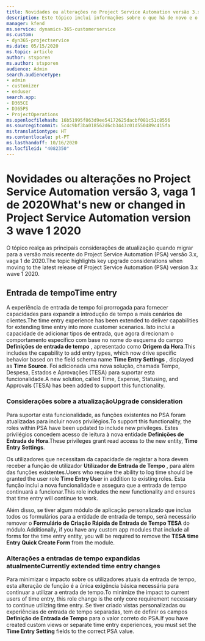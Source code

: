 ```yaml
---
title: Novidades ou alterações no Project Service Automation versão 3.x, vaga 1 de 2020
description: Este tópico inclui informações sobre o que há de novo e o que foi alterado no Project Service Automation versão 3, vaga 1 de 2020.
manager: kfend
ms.service: dynamics-365-customerservice
ms.custom:
- dyn365-projectservice
ms.date: 05/15/2020
ms.topic: article
author: stsporen
ms.author: stsporen
audience: Admin
search.audienceType:
- admin
- customizer
- enduser
search.app:
- D365CE
- D365PS
- ProjectOperations
ms.openlocfilehash: 16b51995f863d9ee54172625dacbf081c51c8556
ms.sourcegitcommit: 5c4c9bf3ba018562d6cb3443c01d550489c415fa
ms.translationtype: HT
ms.contentlocale: pt-PT
ms.lasthandoff: 10/16/2020
ms.locfileid: "4082350"
---
```

# <a name="whats-new-or-changed-in-project-service-automation-version-3-wave-1-2020"></a><span data-ttu-id="10dc2-103">Novidades ou alterações no Project Service Automation versão 3, vaga 1 de 2020</span><span class="sxs-lookup"><span data-stu-id="10dc2-103">What's new or changed in Project Service Automation version 3 wave 1 2020</span></span>
<span data-ttu-id="10dc2-104">O tópico realça as principais considerações de atualização quando migrar para a versão mais recente do Project Service Automation (PSA) versão 3.x, vaga 1 de 2020.</span><span class="sxs-lookup"><span data-stu-id="10dc2-104">The topic highlights key upgrade considerations when moving to the latest release of Project Service Automation (PSA) version 3.x wave 1 2020.</span></span>

## <a name="time-entry"></a><span data-ttu-id="10dc2-105">Entrada de tempo</span><span class="sxs-lookup"><span data-stu-id="10dc2-105">Time entry</span></span>
<span data-ttu-id="10dc2-106">A experiência de entrada de tempo foi prorrogada para fornecer capacidades para expandir a introdução de tempo a mais cenários de clientes.</span><span class="sxs-lookup"><span data-stu-id="10dc2-106">The time entry experience has been extended to deliver capabilities for extending time entry into more customer scenarios.</span></span> <span data-ttu-id="10dc2-107">Isto inclui a capacidade de adicionar tipos de entrada, que agora direcionam o comportamento específico com base no nome do esquema do campo **Definições de entrada de tempo** , apresentado como **Origem da Hora**.</span><span class="sxs-lookup"><span data-stu-id="10dc2-107">This includes the capability to add entry types, which now drive specific behavior based on the field schema name **Time Entry Settings** , displayed as **Time Source**.</span></span> <span data-ttu-id="10dc2-108">Foi adicionada uma nova solução, chamada Tempo, Despesa, Estados e Aprovações (TESA) para suportar esta funcionalidade.</span><span class="sxs-lookup"><span data-stu-id="10dc2-108">A new solution, called Time, Expense, Statusing, and Approvals (TESA) has been added to support this functionality.</span></span>

### <a name="upgrade-consideration"></a><span data-ttu-id="10dc2-109">Considerações sobre a atualização</span><span class="sxs-lookup"><span data-stu-id="10dc2-109">Upgrade consideration</span></span>
<span data-ttu-id="10dc2-110">Para suportar esta funcionalidade, as funções existentes no PSA foram atualizadas para incluir novos privilégios.</span><span class="sxs-lookup"><span data-stu-id="10dc2-110">To support this functionality, the roles within PSA have been updated to include new privileges.</span></span> <span data-ttu-id="10dc2-111">Estes privilégios concedem acesso de leitura à nova entidade **Definições de Entrada de Hora**.</span><span class="sxs-lookup"><span data-stu-id="10dc2-111">These privileges grant read access to the new entity, **Time Entry Settings**.</span></span>

<span data-ttu-id="10dc2-112">Os utilizadores que necessitam da capacidade de registar a hora devem receber a função de utilizador **Utilizador de Entrada de Tempo** , para além das funções existentes.</span><span class="sxs-lookup"><span data-stu-id="10dc2-112">Users who require the ability to log time should be granted the user role **Time Entry User** in addition to existing roles.</span></span> <span data-ttu-id="10dc2-113">Esta função inclui a nova funcionalidade e assegura que a entrada de tempo continuará a funcionar.</span><span class="sxs-lookup"><span data-stu-id="10dc2-113">This role includes the new functionality and ensures that time entry will continue to work.</span></span>

<span data-ttu-id="10dc2-114">Além disso, se tiver algum módulo de aplicação personalizado que inclua todos os formulários para a entidade de entrada de tempo, será necessário remover o **Formulário de Criação Rápida de Entrada de Tempo TESA** do módulo.</span><span class="sxs-lookup"><span data-stu-id="10dc2-114">Additionally, if you have any custom app modules that include all forms for the time entry entity, you will be required to remove the **TESA time Entry Quick Create Form** from the module.</span></span>

### <a name="currently-extended-time-entry-changes"></a><span data-ttu-id="10dc2-115">Alterações a entradas de tempo expandidas atualmente</span><span class="sxs-lookup"><span data-stu-id="10dc2-115">Currently extended time entry changes</span></span>
<span data-ttu-id="10dc2-116">Para minimizar o impacto sobre os utilizadores atuais da entrada de tempo, esta alteração de função é a única exigência básica necessária para continuar a utilizar a entrada de tempo.</span><span class="sxs-lookup"><span data-stu-id="10dc2-116">To minimize the impact to current users of time entry, this role change is the only core requirement necessary to continue utilizing time entry.</span></span> <span data-ttu-id="10dc2-117">Se tiver criado vistas personalizadas ou experiências de entrada de tempo separadas, tem de definir os campos **Definição de Entrada de Tempo** para o valor correto do PSA.</span><span class="sxs-lookup"><span data-stu-id="10dc2-117">If you have created custom views or separate time entry experiences, you must set the **Time Entry Setting** fields to the correct PSA value.</span></span>
